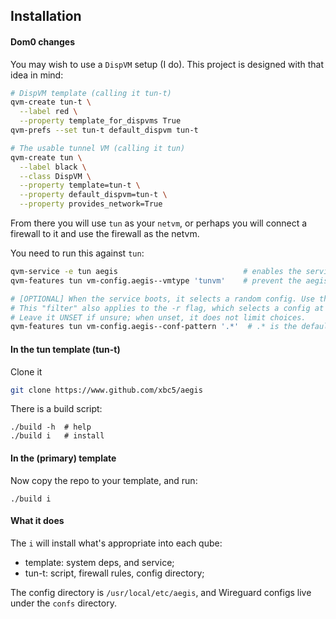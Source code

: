 
## Installation

#### Dom0 changes

You may wish to use a `DispVM` setup (I do). This project is designed with that idea in mind:

```sh
# DispVM template (calling it tun-t)
qvm-create tun-t \
  --label red \
  --property template_for_dispvms True
qvm-prefs --set tun-t default_dispvm tun-t

# The usable tunnel VM (calling it tun)
qvm-create tun \
  --label black \
  --class DispVM \
  --property template=tun-t \
  --property default_dispvm=tun-t \
  --property provides_network=True
```

From there you will use `tun` as your `netvm`, or perhaps you will connect a firewall to it and use the firewall as the netvm.

You need to run this against `tun`:
```sh
qvm-service -e tun aegis                            # enables the service
qvm-features tun vm-config.aegis--vmtype 'tunvm'    # prevent the aegis script from running in other VMs

# [OPTIONAL] When the service boots, it selects a random config. Use this RegExp pattern to limit selection.
# This "filter" also applies to the -r flag, which selects a config at random.
# Leave it UNSET if unsure; when unset, it does not limit choices.
qvm-features tun vm-config.aegis--conf-pattern '.*'  # .* is the default
```


#### In the tun template (tun-t)

Clone it

```sh
git clone https://www.github.com/xbc5/aegis
```

There is a build script:
```
./build -h  # help
./build i   # install
```

#### In the (primary) template

Now copy the repo to your template, and run:
```
./build i
```

#### What it does

The `i` will install what's appropriate into each qube:
- template: system deps, and service;
- tun-t: script, firewall rules, config directory;

The config directory is `/usr/local/etc/aegis`, and Wireguard configs live under the `confs` directory.

